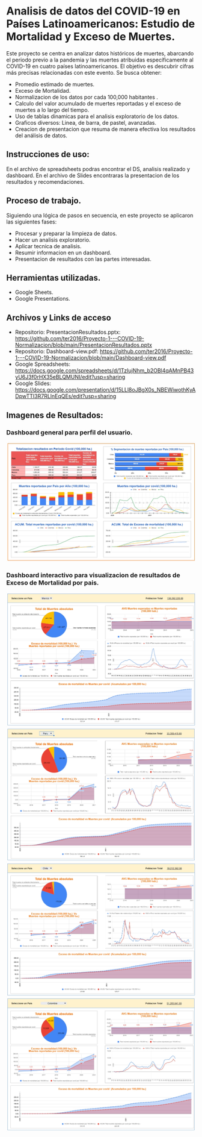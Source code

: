 # Analisis de datos del COVID-19 en Países Latinoamericanos: Estudio de Mortalidad y Exceso de Muertes.
Este proyecto se centra en analizar datos históricos de muertes, abarcando el periodo previo a la pandemia y las muertes atribuidas específicamente al COVID-19 en cuatro países latinoamericanos. 
El objetivo es descubrir cifras más precisas relacionadas con este evento. Se busca obtener:

  - Promedio estimado de muertes.
  - Exceso de Mortalidad.
  - Normalizacion de los datos por cada 100,000 habitantes .
  - Calculo del valor acumulado de muertes reportadas y el exceso de muertes a lo largo del tiempo.
  - Uso de tablas dinamicas para el analisis exploratorio de los datos.
  - Graficos diversos: Linea, de barra, de pastel, avanzadas.
  - Creacion de presentacion que resuma de manera efectiva los resultados del análisis de datos.

## Instrucciones de uso:
En el archivo de spreadsheets podras encontrar el DS, analisis realizado y dashboard.
En el archivo de Slides encontraras la presentacion de los resultados y recomendaciones.

## Proceso de trabajo.
Siguiendo una lógica de pasos en secuencia, en este proyecto se aplicaron las siguientes fases:
  - Procesar y preparar la limpieza de datos.
  - Hacer un analisis exploratorio.
  - Aplicar tecnica de analisis.
  - Resumir informacion en un dashboard.
  - Presentacion de resultados con las partes interesadas.

## Herramientas utilizadas.
  - Google Sheets.
  - Google Presentations.
    
## Archivos y Links de acceso
  - Repositorio: PresentacionResultados.pptx: https://github.com/ter2016/Proyecto-1---COVID-19-Normalizacion/blob/main/PresentacionResultados.pptx
  - Repositorio: Dashboard-view.pdf: https://github.com/ter2016/Proyecto-1---COVID-19-Normalizacion/blob/main/Dashboard-view.pdf
  - Google Spreadsheets: https://docs.google.com/spreadsheets/d/1TzIujNhm_b2OBl4qAMnPB43yU6J3f0rHX35eBLQMUNI/edit?usp=sharing
  - Google Slides: https://docs.google.com/presentation/d/15LLl8oJBgX0s_NBEWiwothKyADpwTTI3R7RLlnEqQEs/edit?usp=sharing
    
 ## Imagenes de Resultados:
 ### Dashboard general para perfil del usuario.
 ![](https://github.com/ter2016/Proyecto-1---COVID-19-Normalizacion/blob/main/Imgs/D1.jpg)
    
### Dashboard interactivo para visualizacion de resultados de Exceso de Mortalidad por pais.
 ![](https://github.com/ter2016/Proyecto-1---COVID-19-Normalizacion/blob/main/Imgs/DInteractivo.jpg)
 ![](https://github.com/ter2016/Proyecto-1---COVID-19-Normalizacion/blob/main/Imgs/DInteractivo2.jpg)
 ![](https://github.com/ter2016/Proyecto-1---COVID-19-Normalizacion/blob/main/Imgs/DInteractivo3.jpg)
 ![](https://github.com/ter2016/Proyecto-1---COVID-19-Normalizacion/blob/main/Imgs/DInteractivo4.jpg)
 
